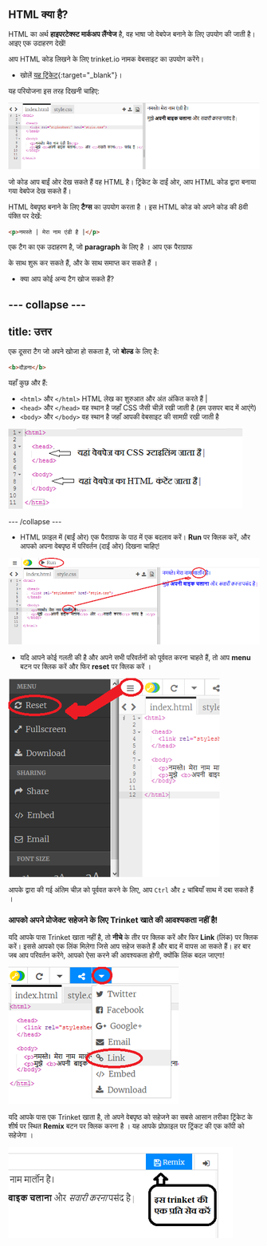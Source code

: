 ## HTML क्या है?

HTML का अर्थ **हाइपरटेक्स्ट मार्कअप लैंग्वेज** है, वह भाषा जो वेबपेज बनाने के लिए उपयोग की जाती है। आइए एक उदाहरण देखें!

आप HTML कोड लिखने के लिए trinket.io नामक वेबसाइट का उपयोग करेंगे।

+ खोलें [यह ट्रिंकेट](https://trinket.io/html/3a78b3be4b){:target="_blank"}।

यह परियोजना इस तरह दिखनी चाहिए:

![स्क्रीनशॉट](images/birthday-starter.png)

जो कोड आप बाईं ओर देख सकते हैं वह HTML है। ट्रिंकेट के दाईं ओर, आप HTML कोड द्वारा बनाया गया वेबपेज देख सकते हैं।

HTML वेबपृष्ठ बनाने के लिए **टैग्स** का उपयोग करता है । इस HTML कोड को अपने कोड की 8वी पंक्ति पर देखें:

```html
<p>नमस्ते | मेरा नाम एंडी है |</p>
```

एक टैग का एक उदाहरण है, जो **paragraph** के लिए है । आप एक पैराग्राफ 

के साथ शुरू कर सकते हैं, और  के साथ समाप्त कर सकते हैं ।

+ क्या आप कोई अन्य टैग खोज सकते हैं?

--- collapse ---
---
title: उत्तर
---

एक दूसरा टैग जो अपने खोजा हो सकता है, जो **बोल्ड** के लिए है:</p> 

```html
<b>दौड़ना</b>
```

यहाँ कुछ और हैं:

+ `<html>` और `</html>` HTML लेख का शुरुआत और अंत अंकित करते हैं |
+ `<head>` और `</head>` वह स्थान है जहाँ CSS जैसी चीज़ें रखी जाती है (हम उसपर बाद में आएंगे)
+ `<body>` और `</body>` वह स्थान है जहाँ आपकी वेबसाइट की सामग्री रखी जाती है

![स्क्रीनशॉट](images/birthday-head-body.png)

--- /collapse ---

+ HTML फ़ाइल में (बाईं ओर) एक पैराग्राफ के पाठ में एक बदलाव करें। **Run** पर क्लिक करें, और आपको अपना वेबपृष्ठ में परिवर्तन (दाईं ओर) दिखना चाहिए!

![स्क्रीनशॉट](images/birthday-edit-html.png)

+ यदि आपने कोई गलती की है और अपने सभी परिवर्तनों को पूर्ववत करना चाहते हैं, तो आप **menu** बटन पर क्लिक करें और फिर **reset** पर क्लिक करें ।

![स्क्रीनशॉट](images/birthday-reset.png)

आपके द्वारा की गई अंतिम चीज़ को पूर्ववत करने के लिए, आप `Ctrl` और `z` चांबियाँ साथ में दबा सकते हैं ।

### आपको अपने प्रोजेक्ट सहेजने के लिए Trinket खाते की आवश्यकता नहीं है!

यदि आपके पास Trinket खाता नहीं है, तो **नीचे** के तीर पर क्लिक करें और फिर **Link** (लिंक) पर क्लिक करें। इससे आपको एक लिंक मिलेगा जिसे आप सहेज सकते हैं और बाद में वापस आ सकते हैं। हर बार जब आप परिवर्तन करेंगे, आपको ऐसा करने की आवश्यकता होगी, क्योंकि लिंक बदल जाएगा!

![स्क्रीनशॉट](images/birthday-link.png)

यदि आपके पास एक Trinket खाता है, तो अपने वेबपृष्ठ को सहेजने का सबसे आसान तरीका ट्रिंकेट के शीर्ष पर स्थित **Remix** बटन पर क्लिक करना है । यह आपके प्रोफ़ाइल पर ट्रिंकट की एक कॉपी को सहेजेगा ।

![स्क्रीनशॉट](images/birthday-remix.png)